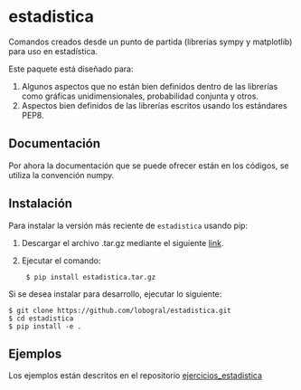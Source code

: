 # estadistica
Comandos creados desde un punto de partida (librerías sympy y matplotlib) para uso en estadística.

Este paquete está diseñado para:

1. Algunos aspectos que no están bien definidos dentro de las librerías como 
gráficas unidimensionales, probabilidad conjunta y otros.
3. Aspectos bien definidos de las librerías escritos usando los estándares PEP8.

## Documentación

Por ahora la documentación que se puede ofrecer están en los códigos, se utiliza
la convención numpy.

## Instalación

Para instalar la versión más reciente de ``estadistica`` usando pip:

1. Descargar el archivo .tar.gz mediante el siguiente [link](https://github.com/lobogral/estadistica/releases/latest/download/estadistica.tar.gz).

2. Ejecutar el comando:

        $ pip install estadistica.tar.gz

Si se desea instalar para desarrollo, ejecutar lo siguiente:

    $ git clone https://github.com/lobogral/estadistica.git
    $ cd estadistica
    $ pip install -e .

## Ejemplos

Los ejemplos están descritos en el repositorio [ejercicios_estadistica](https://github.com/lobogral/ejercicios_estadistica)
